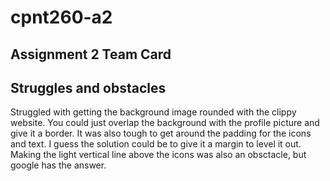 # cpnt260-a2 

## Assignment 2 Team Card

## Struggles and obstacles
Struggled with getting the background image rounded with the clippy website. You could just overlap the background with the profile picture and give it a border. It was also tough to get around the padding for the icons and text. I guess the solution could be to give it a margin to level it out. Making the light vertical line above the icons was also an obsctacle, but google has the answer. 

